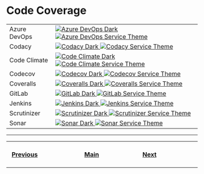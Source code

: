 # Code Coverage

<table>
    <tr>
        <td>Azure DevOps</td>
        <td>
            <a href="https://shields.io/category/build">
              <img
               src="https://img.shields.io/azure-devops/coverage/swellaby/opensource/25?branch=master&label=Azure%20Coverage&logo=Microsoft%20Azure&logoColor=ffffff&labelColor=282828&style=flat"
               alt="Azure DevOps Dark"
              >
            </a>
            <a href="https://shields.io/category/build">
              <img
               src="https://img.shields.io/azure-devops/coverage/swellaby/opensource/25?branch=master&label=Azure%20Coverage&logo=Microsoft%20Azure&logoColor=ffffff&labelColor=007fff&style=flat"
               alt="Azure DevOps Service Theme"
              >
            </a>
        </td>
    </tr>
    <tr>
        <td>Codacy</td>
        <td>
            <a href="https://shields.io/category/build">
              <img
               src="https://img.shields.io/codacy/coverage/59d607d0e311408885e418004068ea58?branch=master&label=Codacy&logo=Codacy&logoColor=ffffff&labelColor=282828"
               alt="Codacy Dark"
              >
            </a>
            <a href="https://shields.io/category/build">
              <img
               src="https://img.shields.io/codacy/coverage/59d607d0e311408885e418004068ea58?branch=master&label=Codacy&logo=Codacy&logoColor=ffffff&labelColor=222F29"
               alt="Codacy Service Theme"
              >
            </a>
        </td>
    </tr>
    <tr>
        <td>Code Climate</td>
        <td>
            <a href="https://shields.io/category/build">
              <img
               src="https://img.shields.io/codeclimate/coverage/codeclimate/codeclimate?branch=master&label=Code%20Climate&logo=Code%20Climate&logoColor=ffffff&labelColor=282828"
               alt="Code Climate Dark"
              >
            </a>
            <a href="https://shields.io/category/build">
              <img
               src="https://img.shields.io/codeclimate/coverage/codeclimate/codeclimate?branch=master&label=Code%20Climate&logo=Code%20Climate&logoColor=ffffff&labelColor=222F29"
               alt="Code Climate Service Theme"
              >
            </a>
        </td>
    </tr>
    <tr>
        <td>Codecov</td>
        <td>
            <a href="https://shields.io/category/build">
              <img
               src="https://img.shields.io/codecov/c/github/codecov/example-node?branch=master&label=Codecov&logo=Codecov&logoColor=ffffff&labelColor=282828"
               alt="Codecov Dark"
              >
            </a>
            <a href="https://shields.io/category/build">
              <img
               src="https://img.shields.io/codecov/c/github/codecov/example-node?branch=master&label=Codecov&logo=Codecov&logoColor=ffffff&labelColor=F01F7A"
               alt="Codecov Service Theme"
              >
            </a>
        </td>
    </tr>
    <tr>
        <td>Coveralls</td>
        <td>
            <a href="https://shields.io/category/build">
              <img
               src="https://img.shields.io/coveralls/github/jekyll/jekyll?branch=master&label=Coveralls&logo=Coveralls&logoColor=ffffff&labelColor=282828"
               alt="Coveralls Dark"
              >
            </a>
            <a href="https://shields.io/category/build">
              <img
               src="https://img.shields.io/coveralls/github/jekyll/jekyll?branch=master&label=Coveralls&logo=Coveralls&logoColor=ffffff&labelColor=3F5767"
               alt="Coveralls Service Theme"
              >
            </a>
        </td>
    </tr>
    <tr>
        <td>GitLab</td>
        <td>
            <a href="https://shields.io/category/build">
              <img
               src="https://img.shields.io/gitlab/coverage/gitlab-org/gitlab-runner/master?branch=master&label=Coverage&logo=GitLab&logoColor=ffffff&labelColor=282828"
               alt="GitLab Dark"
              >
            </a>
            <a href="https://shields.io/category/build">
              <img
               src="https://img.shields.io/gitlab/coverage/gitlab-org/gitlab-runner/master?branch=master&label=Coverage&logo=GitLab&logoColor=ffffff&labelColor=FCA121"
               alt="GitLab Service Theme"
              >
            </a>
        </td>
    </tr>
    <tr>
        <td>Jenkins</td>
        <td>
            <a href="https://shields.io/category/build">
              <img
               src="https://img.shields.io/jenkins/coverage/cobertura?jobUrl=https%3A%2F%2Fjenkins.sqlalchemy.org%2Fjob%2Falembic_coverage&branch=master&label=Coverage&logo=Jenkins&logoColor=ffffff&labelColor=282828"
               alt="Jenkins Dark"
              >
            </a>
            <a href="https://shields.io/category/build">
              <img
               src="https://img.shields.io/jenkins/coverage/cobertura?jobUrl=https%3A%2F%2Fjenkins.sqlalchemy.org%2Fjob%2Falembic_coverage&branch=master&label=Coverage&logo=Jenkins&logoColor=ffffff&labelColor=D24939"
               alt="Jenkins Service Theme"
              >
            </a>
        </td>
    </tr>
    <tr>
        <td>Scrutinizer</td>
        <td>
            <a href="https://shields.io/category/build">
              <img
               src="https://img.shields.io/scrutinizer/coverage/g/filp/whoops?branch=master&label=Coverage&logo=Scrutinizer&logoColor=ffffff&labelColor=282828"
               alt="Scrutinizer Dark"
              >
            </a>
            <a href="https://shields.io/category/build">
              <img
               src="https://img.shields.io/scrutinizer/coverage/g/filp/whoops?branch=master&label=Coverage&logo=Scrutinizer&logoColor=ffffff&labelColor=8A9296"
               alt="Scrutinizer Service Theme"
              >
            </a>
        </td>
    </tr>
    <tr>
        <td>Sonar</td>
        <td>
            <a href="https://shields.io/category/build">
              <img
               src="https://img.shields.io/sonar/coverage/mailbox-cleaner?compact_message&server=https%3A%2F%2Fsonarcloud.io&branch=master&label=Coverage&logo=SonarCloud&logoColor=ffffff&labelColor=282828"
               alt="Sonar Dark"
              >
            </a>
            <a href="https://shields.io/category/build">
              <img
               src="https://img.shields.io/sonar/coverage/mailbox-cleaner?compact_message&server=https%3A%2F%2Fsonarcloud.io&branch=master&label=Coverage&logo=SonarCloud&logoColor=ffffff&labelColor=F3702A"
               alt="Sonar Service Theme"
              >
            </a>
        </td>
    </tr>
</table>

---
<table>
    <tr>
        <th>&nbsp; &nbsp; &nbsp; &nbsp; &nbsp; &nbsp; &nbsp; &nbsp; &nbsp; &nbsp; &nbsp; &nbsp; &nbsp; &nbsp; &nbsp;<a href="https://github.com/a-maliarov/awesome-shields/blob/main/categories/build.md">Previous</a>&nbsp; &nbsp; &nbsp; &nbsp; &nbsp; &nbsp; &nbsp; &nbsp; &nbsp; &nbsp; &nbsp; &nbsp; &nbsp; &nbsp; &nbsp;</th>
        <th>&nbsp; &nbsp; &nbsp; &nbsp; &nbsp; &nbsp; &nbsp; &nbsp; &nbsp; &nbsp; &nbsp; &nbsp; &nbsp; &nbsp;<a href="https://github.com/a-maliarov/awesome-shields">Main</a>&nbsp; &nbsp; &nbsp; &nbsp; &nbsp; &nbsp; &nbsp; &nbsp; &nbsp; &nbsp; &nbsp; &nbsp; &nbsp; &nbsp;</th>
        <th>&nbsp; &nbsp; &nbsp; &nbsp; &nbsp; &nbsp; &nbsp; &nbsp; &nbsp; &nbsp; &nbsp; &nbsp; &nbsp; &nbsp; &nbsp;<a href="https://github.com/a-maliarov/awesome-shields/blob/main/categories/analysis.md">Next</a>&nbsp; &nbsp; &nbsp; &nbsp; &nbsp; &nbsp; &nbsp; &nbsp; &nbsp; &nbsp; &nbsp; &nbsp; &nbsp; &nbsp; &nbsp;</th>
    </tr>
</table>
